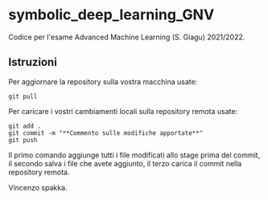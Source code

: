 # symbolic_deep_learning_GNV
Codice per l'esame Advanced Machine Learning (S. Giagu) 2021/2022.

## Istruzioni

Per aggiornare la repository sulla vostra macchina usate:

```
git pull
```

Per caricare i vostri cambiamenti locali sulla repository remota usate:

```
git add .
git commit -m "**Commento sulle modifiche apportate**"
git push
```

Il primo comando aggiunge tutti i file modificati allo stage prima del commit,
il secondo salva i file che avete aggiunto, 
il terzo carica il commit nella repository remota.

Vincenzo spakka.
